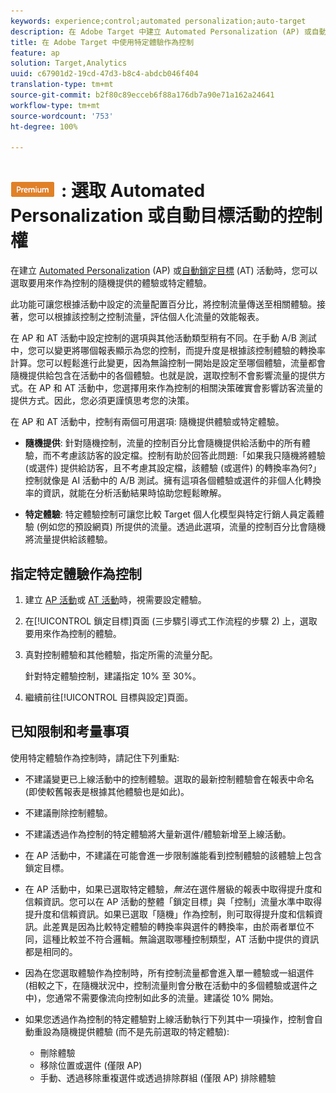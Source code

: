 ```yaml
---
keywords: experience;control;automated personalization;auto-target
description: 在 Adobe Target 中建立 Automated Personalization (AP) 或自動鎖定目標活動時，選取要用來作為控制的體驗。
title: 在 Adobe Target 中使用特定體驗作為控制
feature: ap
solution: Target,Analytics
uuid: c67901d2-19cd-47d3-b8c4-abdcb046f404
translation-type: tm+mt
source-git-commit: b2f80c89ecceb6f88a176db7a90e71a162a24641
workflow-type: tm+mt
source-wordcount: '753'
ht-degree: 100%

---
```



# ![PREMIUM](/help/assets/premium.png): 選取 Automated Personalization 或自動目標活動的控制權

在建立 [Automated Personalization](/help/c-activities/t-automated-personalization/automated-personalization.md) (AP) 或[自動鎖定目標](/help/c-activities/auto-target-to-optimize.md) (AT) 活動時，您可以選取要用來作為控制的隨機提供的體驗或特定體驗。

此功能可讓您根據活動中設定的流量配置百分比，將控制流量傳送至相關體驗。接著，您可以根據該控制之控制流量，評估個人化流量的效能報表。

在 AP 和 AT 活動中設定控制的選項與其他活動類型稍有不同。在手動 A/B 測試中，您可以變更將哪個報表顯示為您的控制，而提升度是根據該控制體驗的轉換率計算。您可以輕鬆進行此變更，因為無論控制一開始是設定至哪個體驗，流量都會隨機提供給包含在活動中的各個體驗。也就是說，選取控制不會影響流量的提供方式。在 AP 和 AT 活動中，您選擇用來作為控制的相關決策確實會影響訪客流量的提供方式。因此，您必須更謹慎思考您的決策。

在 AP 和 AT 活動中，控制有兩個可用選項: 隨機提供體驗或特定體驗。

* **隨機提供**: 針對隨機控制，流量的控制百分比會隨機提供給活動中的所有體驗，而不考慮該訪客的設定檔。控制有助於回答此問題:「如果我只隨機將體驗 (或選件) 提供給訪客，且不考慮其設定檔，該體驗 (或選件) 的轉換率為何?」控制就像是 AI 活動中的 A/B 測試。擁有這項各個體驗或選件的非個人化轉換率的資訊，就能在分析活動結果時協助您輕鬆瞭解。

* **特定體驗**: 特定體驗控制可讓您比較 Target 個人化模型與特定行銷人員定義體驗 (例如您的預設網頁) 所提供的流量。透過此選項，流量的控制百分比會隨機將流量提供給該體驗。

## 指定特定體驗作為控制

1. 建立 [AP 活動](/help/c-activities/t-automated-personalization/create-ap-activity.md)或 [AT 活動](/help/c-activities/t-test-ab/t-test-create-ab/ab-audience.md)時，視需要設定體驗。
1. 在[!UICONTROL 鎖定目標]頁面 (三步驟引導式工作流程的步驟 2) 上，選取要用來作為控制的體驗。
1. 真對控制體驗和其他體驗，指定所需的流量分配。

   針對特定體驗控制，建議指定 10% 至 30%。

1. 繼續前往[!UICONTROL 目標與設定]頁面。

## 已知限制和考量事項

使用特定體驗作為控制時，請記住下列重點:

* 不建議變更已上線活動中的控制體驗。選取的最新控制體驗會在報表中命名 (即使較舊報表是根據其他體驗也是如此)。
* 不建議刪除控制體驗。
* 不建議透過作為控制的特定體驗將大量新選件/體驗新增至上線活動。
* 在 AP 活動中，不建議在可能會進一步限制誰能看到控制體驗的該體驗上包含鎖定目標。
* 在 AP 活動中，如果已選取特定體驗，*無法*&#x200B;在選件層級的報表中取得提升度和信賴資訊。您可以在 AP 活動的整體「鎖定目標」與「控制」流量水準中取得提升度和信賴資訊。如果已選取「隨機」作為控制，則可取得提升度和信賴資訊。此差異是因為比較特定體驗的轉換率與選件的轉換率，由於兩者單位不同，這種比較並不符合邏輯。無論選取哪種控制類型，AT 活動中提供的資訊都是相同的。
* 因為在您選取體驗作為控制時，所有控制流量都會進入單一體驗或一組選件 (相較之下，在隨機狀況中，控制流量則會分散在活動中的多個體驗或選件之中)，您通常不需要像流向控制如此多的流量。建議從 10% 開始。
* 如果您透過作為控制的特定體驗對上線活動執行下列其中一項操作，控制會自動重設為隨機提供體驗 (而不是先前選取的特定體驗):

   * 刪除體驗
   * 移除位置或選件 (僅限 AP)
   * 手動、透過移除重複選件或透過排除群組 (僅限 AP) 排除體驗

